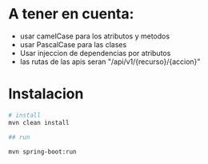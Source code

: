 # A tener en cuenta:

* usar camelCase para los atributos y metodos
* usar PascalCase para las clases
* Usar injeccion de dependencias por atributos
* las rutas de las apis seran "/api/v1/{recurso}/{accion}"


# Instalacion

```bash
# install
mvn clean install

## run

mvn spring-boot:run
```
